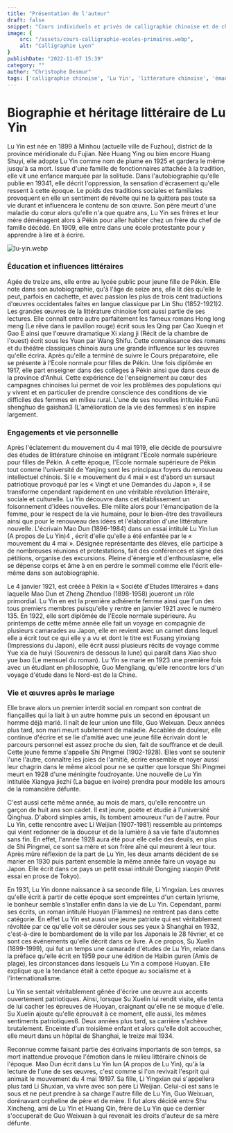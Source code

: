 ```yaml
---
title: "Présentation de l'auteur"
draft: false
snippet: "Cours individuels et privés de calligraphie chinoise et de chinois."
image: {
    src: "/assets/cours-calligraphie-ecoles-primaires.webp",
    alt: "Calligraphie Lyon"
}
publishDate: "2022-11-07 15:39"
category: ""
author: "Christophe Desmur"
tags: ['calligraphie chinoise', 'Lu Yin', 'littérature chinoise', 'émancipation des femmes', 'mouvement du 4 mai', 'éducation en Chine', 'traditions familiales', 'révolution culturelle', 'patriotisme', 'Shanghai']
---
```

# Biographie et héritage littéraire de Lu Yin

Lu Yin est née en 1899 à Minhou (actuelle ville de Fuzhou), district de la province méridionale du Fujian. Née Huang Ying ou bien encore Huang Shuyi, elle adopte Lu Yin comme nom de plume en 1925 et gardera le même jusqu'à sa mort. Issue d'une famille de fonctionnaires attachée à la tradition, elle vit une enfance marquée par la solitude. Dans l'autobiographie qu'elle publie en 19341, elle décrit l'oppression, la sensation d'écrasement qu'elle ressent à cette époque. Le poids des traditions sociales et familiales provoquent en elle un sentiment de révolte qui ne la quittera pas toute sa vie durant et influencera le contenu de son œuvre. Son père meurt d'une maladie du cœur alors qu'elle n'a que quatre ans, Lu Yin ses frères et leur mère déménagent alors à Pékin pour aller habiter chez un frère du chef de famille décédé. En 1909, elle entre dans une école protestante pour y apprendre à lire et à écrire.



![lu-yin.webp](/assets/lu-yin.webp)



### Éducation et influences littéraires



Agée de treize ans, elle entre au lycée public pour jeune fille de Pékin. Elle note dans son autobiographie, qu'à l'âge de seize ans, elle lit dès qu'elle le peut, parfois en cachette, et avec passion les plus de trois cent traductions d'œuvres occidentales faites en langue classique par Lin Shu (1852-1921)2. Les grandes œuvres de la littérature chinoise font aussi partie de ses lectures. Elle connaît entre autre parfaitement les fameux romans Hong long meng (Le rêve dans le pavillon rouge) écrit sous les Qing par Cao Xueqin et Gao E ainsi que l'œuvre dramatique Xi xiang ji (Récit de la chambre de l'ouest) écrit sous les Yuan par Wang Shifu. Cette connaissance des romans et du théâtre classiques chinois aura une grande influence sur les œuvres qu'elle écrira. Après qu'elle a terminé de suivre le Cours préparatoire, elle se présente à l'Ecole normale pour filles de Pékin. Une fois diplômée en 1917, elle part enseigner dans des collèges à Pékin ainsi que dans ceux de la province d'Anhui. Cette expérience de l'enseignement au cœur des campagnes chinoises lui permet de voir les problèmes des populations qui y vivent et en particulier de prendre conscience des conditions de vie difficiles des femmes en milieu rural. L'une de ses nouvelles intitulée Funü shenghuo de gaishan3 (L'amélioration de la vie des femmes) s'en inspire largement.



### Engagements et vie personnelle



Après l'éclatement du mouvement du 4 mai 1919, elle décide de poursuivre des études de littérature chinoise en intégrant l'Ecole normale supérieure pour filles de Pékin. A cette époque, l'Ecole normale supérieure de Pékin tout comme l'université de Yanjing sont les principaux foyers du renouveau intellectuel chinois. Si le « mouvement du 4 mai » est d'abord un sursaut patriotique provoqué par les « Vingt et une Demandes du Japon », il se transforme cependant rapidement en une véritable révolution littéraire, sociale et culturelle. Lu Yin découvre dans cet établissement un foisonnement d'idées nouvelles. Elle milite alors pour l'émancipation de la femme, pour le respect de la vie humaine, pour le bien-être des travailleurs ainsi que pour le renouveau des idées et l'élaboration d'une littérature nouvelle. L'écrivain Mao Dun (1896-1984) dans un essai intitulé Lu Yin lun (A propos de Lu Yin)4 , écrit d'elle qu'elle a été enfantée par le « mouvement du 4 mai ». Désignée représentante des élèves, elle participe à de nombreuses réunions et protestations, fait des conférences et signe des pétitions, organise des excursions. Pleine d'énergie et d'enthousiasme, elle se dépense corps et âme à en en perdre le sommeil comme elle l'écrit elle-même dans son autobiographie.



Le 4 janvier 1921, est créée à Pékin la « Société d'Etudes littéraires » dans laquelle Mao Dun et Zheng Zhenduo (1898-1958) joueront un rôle primordial. Lu Yin en est la première adhérente femme ainsi que l'un des tous premiers membres puisqu'elle y rentre en janvier 1921 avec le numéro 135. En 1922, elle sort diplômée de l'Ecole normale supérieure. Au printemps de cette même année elle fait un voyage en compagnie de plusieurs camarades au Japon, elle en revient avec un carnet dans lequel elle a écrit tout ce qui elle y a vu et dont le titre est Fusang yinxiang (Impressions du Japon), elle écrit aussi plusieurs récits de voyage comme Yue xia de huiyi (Souvenirs de dessous la lune) qui paraît dans Xiao shuo yue bao (Le mensuel du roman). Lu Yin se marie en 1923 une première fois avec un étudiant en philosophie, Guo Mengliang, qu'elle rencontre lors d'un voyage d'étude dans le Nord-est de la Chine.



### Vie et œuvres après le mariage



Elle brave alors un premier interdit social en rompant son contrat de fiançailles qui la liait à un autre homme puis un second en épousant un homme déjà marié. Il naît de leur union une fille, Guo Weixuan. Deux années plus tard, son mari meurt subitement de maladie. Accablée de douleur, elle continue d'écrire et se lie d'amitié avec une jeune fille écrivain dont le parcours personnel est assez proche du sien, fait de souffrance et de deuil. Cette jeune femme s'appelle Shi Pingmei (1902-1928). Elles vont se soutenir l'une l'autre, connaître les joies de l'amitié, écrire ensemble et noyer aussi leur chagrin dans le même alcool pour ne se quitter que lorsque Shi Pingmei meurt en 1928 d'une méningite foudroyante. Une nouvelle de Lu Yin intitulée Xiangya jiezhi (La bague en ivoire) prendra pour modèle les amours de la romancière défunte.



C'est aussi cette même année, au mois de mars, qu'elle rencontre un garçon de huit ans son cadet. Il est jeune, poète et étudie à l'université Qinghua. D'abord simples amis, ils tombent amoureux l'un de l'autre. Pour Lu Yin, cette rencontre avec Li Weijian (1907-1981) ressemble au printemps qui vient redonner de la douceur et de la lumière à sa vie faite d'automnes sans fin. En effet, l'année 1928 aura été pour elle celle des deuils, en plus de Shi Pingmei, ce sont sa mère et son frère aîné qui meurent à leur tour. Après mûre réflexion de la part de Lu Yin, les deux amants décident de se marier en 1930 puis partent ensemble la même année faire un voyage au Japon. Elle écrit dans ce pays un petit essai intitulé Dongjing xiaopin (Petit essai en prose de Tokyo).



En 1931, Lu Yin donne naissance à sa seconde fille, Li Yingxian. Les œuvres qu'elle écrit à partir de cette époque sont empreintes d'un certain lyrisme, le bonheur semble s'installer enfin dans la vie de Lu Yin. Cependant, parmi ses écrits, un roman intitulé Huoyan (Flammes) ne rentrent pas dans cette catégorie. En effet Lu Yin est aussi une jeune patriote qui est véritablement révoltée par ce qu'elle voit se dérouler sous ses yeux à Shanghai en 1932, c'est-à-dire le bombardement de la ville par les Japonais le 28 février, et ce sont ces événements qu'elle décrit dans ce livre. A ce propos, Su Xuelin (1899-1999), qui fut un temps une camarade d'études de Lu Yin, relate dans la préface qu'elle écrit en 1959 pour une édition de Haibin guren (Amis de plage), les circonstances dans lesquels Lu Yin a composé Huoyan. Elle explique que la tendance était à cette époque au socialisme et à l'internationalisme.



Lu Yin se sentait véritablement gênée d'écrire une œuvre aux accents ouvertement patriotiques. Ainsi, lorsque Su Xuelin lui rendit visite, elle tenta de lui cacher les épreuves de Huoyan, craignant qu'elle ne se moque d'elle. Su Xuelin ajoute qu'elle éprouvait à ce moment, elle aussi, les mêmes sentiments patriotiques6. Deux années plus tard, sa carrière s'achève brutalement. Enceinte d'un troisième enfant et alors qu'elle doit accoucher, elle meurt dans un hôpital de Shanghai, le treize mai 1934.



Reconnue comme faisant partie des écrivains importants de son temps, sa mort inattendue provoque l'émotion dans le milieu littéraire chinois de l'époque. Mao Dun écrit dans Lu Yin lun (A propos de Lu Yin), qu'à la lecture de l'une de ses œuvres, c'est comme si l'on revivait l'esprit qui animait le mouvement du 4 mai 19197. Sa fille, Li Yingxian qui s'appellera plus tard Li Shuxian, va vivre avec son père Li Weijian. Celui-ci est sans le sous et ne peut prendre à sa charge l'autre fille de Lu Yin, Guo Weixuan, dorénavant orpheline de père et de mère. Il fut alors décidé entre Shu Xincheng, ami de Lu Yin et Huang Qin, frère de Lu Yin que ce dernier s'occuperait de Guo Weixuan à qui revenait les droits d'auteur de sa mère défunte.
